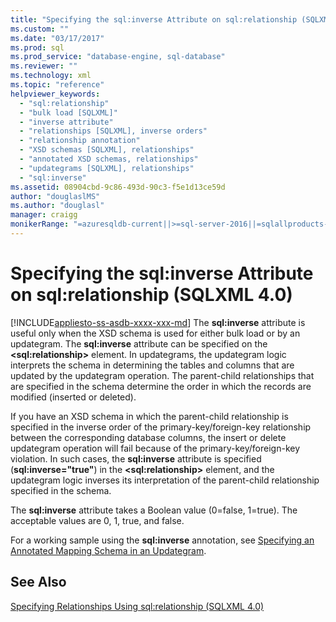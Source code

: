 ```yaml
---
title: "Specifying the sql:inverse Attribute on sql:relationship (SQLXML 4.0) | Microsoft Docs"
ms.custom: ""
ms.date: "03/17/2017"
ms.prod: sql
ms.prod_service: "database-engine, sql-database"
ms.reviewer: ""
ms.technology: xml
ms.topic: "reference"
helpviewer_keywords: 
  - "sql:relationship"
  - "bulk load [SQLXML]"
  - "inverse attribute"
  - "relationships [SQLXML], inverse orders"
  - "relationship annotation"
  - "XSD schemas [SQLXML], relationships"
  - "annotated XSD schemas, relationships"
  - "updategrams [SQLXML], relationships"
  - "sql:inverse"
ms.assetid: 08904cbd-9c86-493d-90c3-f5e1d13ce59d
author: "douglaslMS"
ms.author: "douglasl"
manager: craigg
monikerRange: "=azuresqldb-current||>=sql-server-2016||=sqlallproducts-allversions||>=sql-server-linux-2017||=azuresqldb-mi-current"
---
```

# Specifying the sql:inverse Attribute on sql:relationship (SQLXML 4.0)
[!INCLUDE[appliesto-ss-asdb-xxxx-xxx-md](../../includes/appliesto-ss-asdb-xxxx-xxx-md.md)]
  The **sql:inverse** attribute is useful only when the XSD schema is used for either bulk load or by an updategram. The **sql:inverse** attribute can be specified on the **\<sql:relationship>** element. In updategrams, the updategram logic interprets the schema in determining the tables and columns that are updated by the updategram operation. The parent-child relationships that are specified in the schema determine the order in which the records are modified (inserted or deleted).  
  
 If you have an XSD schema in which the parent-child relationship is specified in the inverse order of the primary-key/foreign-key relationship between the corresponding database columns, the insert or delete updategram operation will fail because of the primary-key/foreign-key violation. In such cases, the **sql:inverse** attribute is specified (**sql:inverse="true"**) in the **\<sql:relationship>** element, and the updategram logic inverses its interpretation of the parent-child relationship specified in the schema.  
  
 The **sql:inverse** attribute takes a Boolean value (0=false, 1=true). The acceptable values are 0, 1, true, and false.  
  
 For a working sample using the **sql:inverse** annotation, see [Specifying an Annotated Mapping Schema in an Updategram](../../relational-databases/sqlxml-annotated-xsd-schemas-xpath-queries/updategrams/specifying-an-annotated-mapping-schema-in-an-updategram-sqlxml-4-0.md).  
  
## See Also  
 [Specifying Relationships Using sql:relationship &#40;SQLXML 4.0&#41;](../../relational-databases/sqlxml-annotated-xsd-schemas-using/specifying-relationships-using-sql-relationship-sqlxml-4-0.md)  
  
  
